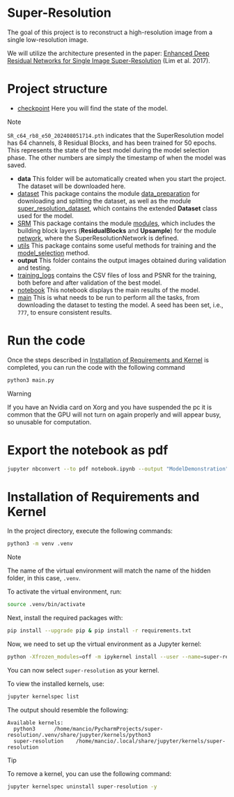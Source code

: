 # Super-Resolution

The goal of this project is to reconstruct a high-resolution image from a single low-resolution image.

We will utilize the architecture presented in the paper:
[Enhanced Deep Residual Networks for Single Image Super-Resolution](https://arxiv.org/pdf/1707.02921) (Lim et al. 2017).

# Project structure

- [checkpoint](/checkpoint/) Here you will find the state of the model.
> [!NOTE]
> `SR_c64_rb8_e50_202408051714.pth` indicates that the SuperResolution model has 64 channels, 8 Residual Blocks, 
> and has been trained for 50 epochs. This represents the state of the best model during the model selection phase.
> The other numbers are simply the timestamp of when the model was saved.
- **data** This folder will be automatically created when you start the project. The dataset will be downloaded here.
- [dataset](/dataset/) This package contains the module [data_preparation](/dataset/data_preparation.py) for downloading and splitting the dataset,
as well as the module [super_resolution_dataset](/dataset/super_resolution_dataset.py), which contains the extended **Dataset** class used for the model.
- [SRM](/SRM/) This package contains the module [modules](/SRM/modules.py), which includes the building block layers
(**ResidualBlocks** and **Upsample**) for the module [network](/SRM/network.py), where the SuperResolutionNetwork is defined.
- [utils](/utils/) This package contains some useful methods for training and the [model_selection](/utils/training_utilitis.py#L129) method.
- **output** This folder contains the output images obtained during validation and testing.
- [training_logs](/training_logs/) contains the CSV files of loss and PSNR for the training, both before and after validation of the best model.
- [notebook](/notebook.ipynb) This notebook displays the main results of the model.
- [main](/main.py) This is what needs to be run to perform all the tasks, from downloading the dataset to testing the model. A seed has been set, i.e., `777`, to ensure consistent results.

# Run the code
Once the steps described in [Installation of Requirements and Kernel](#installation-of-requirements-and-kernel)
is completed, you can run the code with the following command

```bash
python3 main.py
```
> [!WARNING]
> If you have an Nvidia card on Xorg and you have suspended the pc it is
> common that the GPU will not turn on again properly and will appear busy, 
> so unusable for computation.

# Export the notebook as pdf

```bash
jupyter nbconvert --to pdf notebook.ipynb --output "ModelDemonstration" --LatexPreprocessor.title "Super Resolution Demonstration" --LatexPreprocessor.date "September, 2024" --LatexPreprocessor.author_names "Christian Mancini"
```

# Installation of Requirements and Kernel

In the project directory, execute the following commands:

```bash
python3 -m venv .venv
```
> [!NOTE]
> The name of the virtual environment will match the name of the hidden folder, 
> in this case, `.venv`.

To activate the virtual environment, run:

```bash
source .venv/bin/activate
```
Next, install the required packages with:

```bash
pip install --upgrade pip & pip install -r requirements.txt
```

Now, we need to set up the virtual environment as a Jupyter kernel:

```bash
python -Xfrozen_modules=off -m ipykernel install --user --name=super-resolution
```
You can now select `super-resolution` as your kernel.

To view the installed kernels, use:

```bash
jupyter kernelspec list
```
The output should resemble the following:

```
Available kernels:
  python3      /home/mancio/PycharmProjects/super-resolution/.venv/share/jupyter/kernels/python3
  super-resolution    /home/mancio/.local/share/jupyter/kernels/super-resolution
```
> [!TIP]  
> To remove a kernel, you can use the following command:

```bash
jupyter kernelspec uninstall super-resolution -y
```
